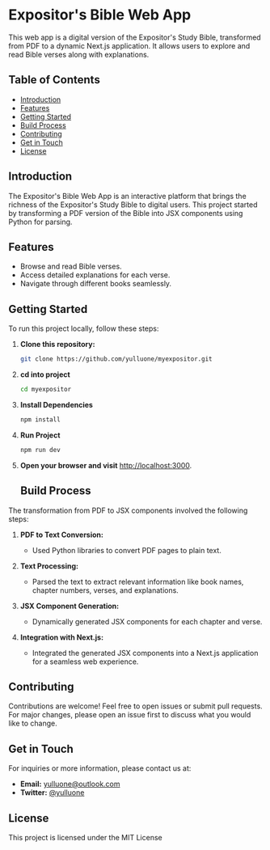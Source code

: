 # Expositor's Bible Web App

This web app is a digital version of the Expositor's Study Bible, transformed from PDF to a dynamic Next.js application. It allows users to explore and read Bible verses along with explanations.

## Table of Contents

- [Introduction](#introduction)
- [Features](#features)
- [Getting Started](#getting-started)
- [Build Process](#build-process)
- [Contributing](#contributing)
- [Get in Touch](#get-in-touch)
- [License](#license)

## Introduction

The Expositor's Bible Web App is an interactive platform that brings the richness of the Expositor's Study Bible to digital users. This project started by transforming a PDF version of the Bible into JSX components using Python for parsing.

## Features

- Browse and read Bible verses.
- Access detailed explanations for each verse.
- Navigate through different books seamlessly.

## Getting Started

To run this project locally, follow these steps:

1. **Clone this repository:**

   ```bash
   git clone https://github.com/yulluone/myexpositor.git
   ```

2. **cd into project**
   ```bash
   cd myexpositor
   ```

3. **Install Dependencies**
   ```bash
   npm install
   ```

4. **Run Project**
   ```bash
   npm run dev
   ```
5. **Open your browser and visit** [http://localhost:3000](http://localhost:3000).

   ## Build Process

The transformation from PDF to JSX components involved the following steps:

1. **PDF to Text Conversion:**
   - Used Python libraries to convert PDF pages to plain text.

2. **Text Processing:**
   - Parsed the text to extract relevant information like book names, chapter numbers, verses, and explanations.

3. **JSX Component Generation:**
   - Dynamically generated JSX components for each chapter and verse.

4. **Integration with Next.js:**
   - Integrated the generated JSX components into a Next.js application for a seamless web experience.

## Contributing

Contributions are welcome! Feel free to open issues or submit pull requests. For major changes, please open an issue first to discuss what you would like to change.

## Get in Touch

For inquiries or more information, please contact us at:

- **Email:** [yulluone@outlook.com](mailto:yulluone@outlook.com)
- **Twitter:** [@yulluone](https://twitter.com/yulluone)

## License

This project is licensed under the MIT License

